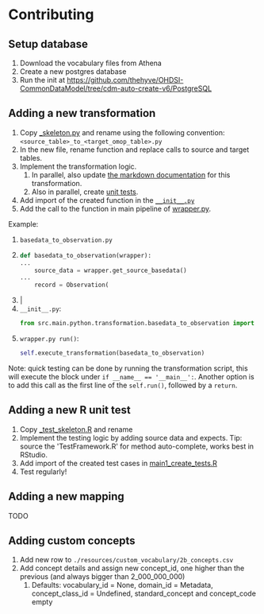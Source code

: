 # Contributing

## Setup database
1. Download the vocabulary files from Athena
2. Create a new postgres database
3. Run the init at https://github.com/thehyve/OHDSI-CommonDataModel/tree/cdm-auto-create-v6/PostgreSQL

## Adding a new transformation
1. Copy [_skeleton.py](src/main/python/transformation/_skeleton.py) and rename using the following convention: `<source_table>_to_<target_omop_table>.py` 
2. In the new file, rename function and replace calls to source and target tables.
3. Implement the transformation logic.
   1) In parallel, also update [the markdown documentation](resources/docs) for this transformation.
   2) Also in parallel, create [unit tests](#adding-a-new-r-unit-test).
4. Add import of the created function in the [`__init__.py`](src/main/python/transformation/__init__.py) 
5. Add the call to the function in main pipeline of [wrapper.py](src/main/python/wrapper.py). 

Example:
1. `basedata_to_observation.py`
2. ```python
   def basedata_to_observation(wrapper):
   ...
       source_data = wrapper.get_source_basedata()
   ...
       record = Observation(
   ```
3. |
4. `__init__.py`: 
   ```python
   from src.main.python.transformation.basedata_to_observation import basedata_to_observation
   ```
5. `wrapper.py run()`: 
   ```python
   self.execute_transformation(basedata_to_observation)
   ```

Note: quick testing can be done by running the transformation script, this will execute the block under `if __name__ == '__main__':`.
Another option is to add this call as the first line of the `self.run()`, followed by a `return`. 


## Adding a new R unit test
1. Copy [_test_skeleton.R](src/test/R/test_cases/_test_skeleton.py) and rename
2. Implement the testing logic by adding source data and expects. Tip: source the 'TestFramework.R' for method auto-complete, works best in RStudio.
3. Add import of the created test cases in [main1_create_tests.R](src/test/R/main1_create_tests.R) 
4. Test regularly!


## Adding a new mapping
TODO

   
## Adding custom concepts
1. Add new row to `./resources/custom_vocabulary/2b_concepts.csv`
2. Add concept details and assign new concept_id, one higher than the previous (and always bigger than 2_000_000_000) 
    1. Defaults: vocabulary_id = None, domain_id = Metadata, concept_class_id = Undefined, standard_concept and concept_code empty
